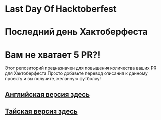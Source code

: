 # Last Day Of Hacktoberfest
# Последний день Хактоберфеста
Вам не хватает 5 PR?!
=======
Этот репозиторий предназначен для повышения количества ваших PR для Хактоберфеста.Просто добавьте перевод описания к данному проекту и вы получите, желанную футболку!
## [Английская версия здесь](./README.md)
## [Тайская версия здесь](./README.TH.md)
